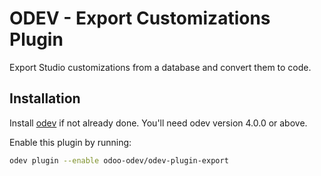 # ODEV - Export Customizations Plugin

Export Studio customizations from a database and convert them to code.

## Installation

Install [odev](https://github.com/odoo-odev/odev/tree/main?tab=readme-ov-file#installation) if not already done. You'll
need odev version 4.0.0 or above.

Enable this plugin by running:

```bash
odev plugin --enable odoo-odev/odev-plugin-export
```
